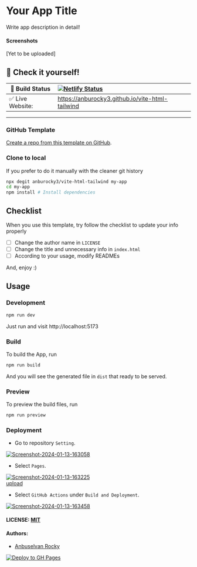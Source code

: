# Your App Title

Write app description in detail!

#### Screenshots

[Yet to be uploaded]

## 🎉 Check it yourself!

| 🚧 Build Status  | [![Netlify Status](https://img.shields.io/github/actions/workflow/status/anburocky3/festival-greeting-app/deploy.yml?logo=github&label=Live)](https://app.netlify.com/sites/cyberdude-internship/deploys) |
| ---------------- | :-------------------------------------------------------------------------------------------------------------------------------------------------------------------------------------------------------- |
| ✅ Live Website: | https://anburocky3.github.io/vite-html-tailwind                                                                                                                                                           |

---

### GitHub Template

[Create a repo from this template on GitHub](https://github.com/anburocky3/vite-html-tailwind/generate).

### Clone to local

If you prefer to do it manually with the cleaner git history

```bash
npx degit anburocky3/vite-html-tailwind my-app
cd my-app
npm install # Install dependencies
```

## Checklist

When you use this template, try follow the checklist to update your info properly

- [ ] Change the author name in `LICENSE`
- [ ] Change the title and unnecessary info in `index.html`
- [ ] According to your usage, modify READMEs

And, enjoy :)

## Usage

### Development

```bash
npm run dev
```

Just run and visit http://localhost:5173


### Build

To build the App, run

```bash
npm run build
```

And you will see the generated file in `dist` that ready to be served.

### Preview

To preview the build files, run

```bash
npm run preview
```

### Deployment

- Go to repository `Setting`.

<a href="https://ibb.co/z6NssvJ"><img src="https://i.ibb.co/PDtxxHQ/Screenshot-2024-01-13-163058.png" alt="Screenshot-2024-01-13-163058" border="0"></a>

- Select `Pages`.

<a href="https://ibb.co/vXGMWtL"><img src="https://i.ibb.co/Sf8ZgLV/Screenshot-2024-01-13-163225.png" alt="Screenshot-2024-01-13-163225" border="0"></a><br /><a target='_blank' href='https://imgbb.com/'>upload</a><br />

- Select `GitHub Actions` under `Build and Deployment`.

<a href="https://ibb.co/KXgKZrZ"><img src="https://i.ibb.co/qd8JGrG/Screenshot-2024-01-13-163458.png" alt="Screenshot-2024-01-13-163458" border="0"></a>

#### LICENSE: [MIT](./LICENSE)

#### Authors:

- [Anbuselvan Rocky](https://fb.me/anburocky3)

[![Deploy to GH Pages](https://github.com/anburocky3/vite-html-tailwind/actions/workflows/deploy.yml/badge.svg)](https://github.com/anburocky3/vite-html-tailwind/actions/workflows/deploy.yml)
